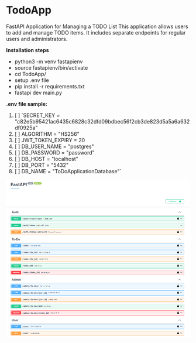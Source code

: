 # TodoApp

FastAPI Application for Managing a TODO List
This application allows users to add and manage TODO items. It includes separate endpoints for regular users and administrators.

**Installation steps**

* python3 -m venv fastapienv 
* source fastapienv/bin/activate
* cd TodoApp/
* setup .env file
* pip install -r requirements.txt
* fastapi dev main.py

**.env file sample:**

1. [ ] `SECRET_KEY  = "c82e5b95421ac6435c6828c32dfd09bdbec56f2cb3de823d5a5a6a632df0925a"
2. [ ] ALGORITHM = "HS256"
3. [ ] JWT_TOKEN_EXPIRY = 20
4. [ ] DB_USER_NAME = "postgres"
5. [ ] DB_PASSWORD = "password"
6. [ ] DB_HOST = "localhost"
7. [ ] DB_PORT = "5432"
8. [ ] DB_NAME = "ToDoApplicationDatabase"`

![img.png](img.png)